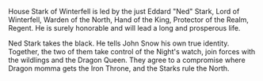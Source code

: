 House Stark of Winterfell is led by the just Eddard "Ned" Stark, Lord of
Winterfell, Warden of the North, Hand of the King, Protector of the Realm,
Regent.  He is surely honorable and will lead a long and prosperous life.

Ned Stark takes the black.  He tells John Snow his own true identity.  Together, the two of them take control of the Night's watch, join forces with the wildlings and the Dragon Queen.  They agree to a compromise where Dragon momma gets the Iron Throne, and the Starks rule the North.
